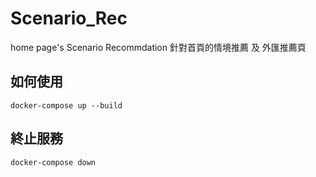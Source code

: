 # Scenario_Rec
home page's Scenario Recommdation 
針對首頁的情境推薦 及  外匯推薦頁

## 如何使用
```
docker-compose up --build
```

## 終止服務
```
docker-compose down
```
